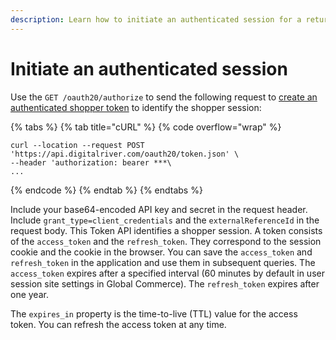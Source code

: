 ```yaml
---
description: Learn how to initiate an authenticated session for a return.
---
```


# Initiate an authenticated session

Use the `GET /oauth20/authorize` to send the following request to [create an authenticated shopper token](../../../resources/API-structure/#creating-authenticated-shopper-tokens) to identify the shopper session:

{% tabs %}
{% tab title="cURL" %}
{% code overflow="wrap" %}
```http
curl --location --request POST 'https://api.digitalriver.com/oauth20/token.json' \
--header 'authorization: bearer ***\
...
```
{% endcode %}
{% endtab %}
{% endtabs %}

Include your base64-encoded API key and secret in the request header. Include `grant_type=client_credentials` and the `externalReferenceId` in the request body. This Token API identifies a shopper session. A token consists of the `access_token` and the `refresh_token`. They correspond to the session cookie and the cookie in the browser. You can save the `access_token` and `refresh_token` in the application and use them in subsequent queries. The `access_token` expires after a specified interval (60 minutes by default in user session site settings in Global Commerce). The `refresh_token` expires after one year.

The `expires_in` property is the time-to-live (TTL) value for the access token. You can refresh the access token at any time.
